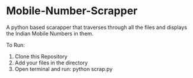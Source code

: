 # Mobile-Number-Scrapper
A python based scarapper that traverses through all the files and displays the Indian Mobile Numbers in them.

To Run:

1) Clone this Repository
2) Add your files in the directory
3) Open terminal and run: python scrap.py

